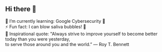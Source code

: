 ## Hi there 👋

<!--
**selrahcjt/selrahcjt** is a ✨ _special_ ✨ repository because its `README.md` (this file) appears on your GitHub profile.

Here are some ideas to get you started:

- 🔭 I’m currently working on ...
- 🌱 I’m currently learning ...
- 👯 I’m looking to collaborate on ...
- 🤔 I’m looking for help with ...
- 💬 Ask me about ...
- 📫 How to reach me: ...
- 😄 Pronouns: ...
- ⚡ Fun fact: ...
-->
 🌱 I’m currently learning: Google Cybersecurity 🔐 <br/>
 ⚡ Fun fact: I can blow saliva bubbles! 🫧 <br/>
 💬 Inspirational quote: "Always strive to improve yourself to become better today than you were yesterday, <br/> to serve those around you and the world.” ― Roy T. Bennett

 
